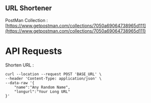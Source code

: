 ## URL Shortener

PostMan Collection : [https://www.getpostman.com/collections/7050a69064738965d111](https://www.getpostman.com/collections/7050a69064738965d111)

# API Requests

Shorten URL :

```
curl --location --request POST 'BASE_URL' \
--header 'Content-Type: application/json' \
--data-raw '{
    "name":"Any Random Name",
    "longurl":"Your Long URL"
}'
```
